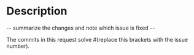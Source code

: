 # Description

-- summarize the changes and note which issue is fixed --

The commits in this request solve #(replace this brackets with the issue number).
